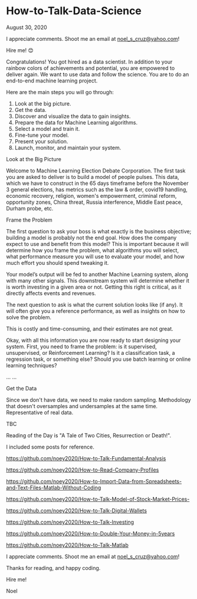 # How-to-Talk-Data-Science

August 30, 2020

I appreciate comments. Shoot me an email at noel_s_cruz@yahoo.com!

Hire me! 😊

Congratulations! You got hired as a data scientist. In addition to your rainbow colors
of achievements and potential, you are empowered to deliver again. We want to use data
and follow the science. You are to do an end-to-end machine learning project.

Here are the main steps you will go through:

1. Look at the big picture.
2. Get the data.
3. Discover and visualize the data to gain insights.
4. Prepare the data for Machine Learning algorithms.
5. Select a model and train it.
6. Fine-tune your model.
7. Present your solution.
8. Launch, monitor, and maintain your system.

Look at the Big Picture

Welcome to Machine Learning Election Debate Corporation. The first task you are asked to 
deliver is to build a model of people pulses. This data, which we have to construct in
the 65 days timeframe before the November 3 general elections, has metrics such as the
law & order, covid19 handling, economic recovery, religion, women's empowerment, criminal
reform, opportunity zones, China threat, Russia interference, Middle East peace, Durham 
probe, etc.

Frame the Problem

The first question to ask your boss is what exactly is the business objective; building a
model is probably not the end goal. How does the company expect to use and benefit from
this model? This is important because it will determine how you frame the problem, what
algorithms you will select, what performance measure you will use to evaluate your model,
and how much effort you should spend tweaking it.

Your model’s output will be fed to another Machine Learning system, along with many other
signals. This downstream system will determine whether it is worth investing in a given
area or not. Getting this right is critical, as it directly affects events and revenues.

The next question to ask is what the current solution looks like (if any). It will often
give you a reference performance, as well as insights on how to solve the problem.

This is costly and time-consuming, and their estimates are not great.

Okay, with all this information you are now ready to start designing your system.
First, you need to frame the problem: is it supervised, unsupervised, or Reinforcement
Learning? Is it a classification task, a regression task, or something else? Should
you use batch learning or online learning techniques?

...
...

Get the Data

Since we don't have data, we need to make random sampling. Methodology that doesn't 
oversamples and undersamples at the same time. Representative of real data.

TBC

Reading of the Day is "A Tale of Two Cities, Resurrection or Death!".

I included some posts for reference.

https://github.com/noey2020/How-to-Talk-Fundamental-Analysis

https://github.com/noey2020/How-to-Read-Company-Profiles

https://github.com/noey2020/How-to-Import-Data-from-Spreadsheets-and-Text-Files-Matlab-Without-Coding

https://github.com/noey2020/How-to-Talk-Model-of-Stock-Market-Prices-

https://github.com/noey2020/How-to-Talk-Digital-Wallets

https://github.com/noey2020/How-to-Talk-Investing

https://github.com/noey2020/How-to-Double-Your-Money-in-5years

https://github.com/noey2020/How-to-Talk-Matlab

I appreciate comments. Shoot me an email at noel_s_cruz@yahoo.com!

Thanks for reading, and happy coding.

Hire me!

Noel


